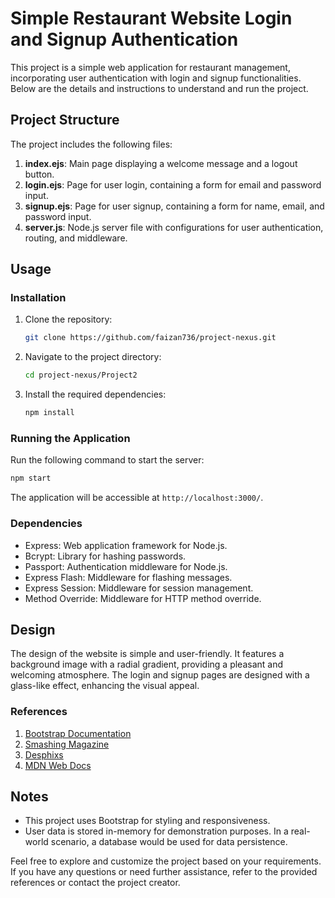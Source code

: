 # Simple Restaurant Website Login and Signup Authentication

This project is a simple web application for restaurant management, incorporating user authentication with login and signup functionalities. Below are the details and instructions to understand and run the project.

## Project Structure

The project includes the following files:

1. **index.ejs**: Main page displaying a welcome message and a logout button.
2. **login.ejs**: Page for user login, containing a form for email and password input.
3. **signup.ejs**: Page for user signup, containing a form for name, email, and password input.
4. **server.js**: Node.js server file with configurations for user authentication, routing, and middleware.

## Usage

### Installation

1. Clone the repository:

   ```bash
   git clone https://github.com/faizan736/project-nexus.git
   ```

2. Navigate to the project directory:

   ```bash
   cd project-nexus/Project2
   ```

3. Install the required dependencies:

   ```bash
   npm install
   ```

### Running the Application

Run the following command to start the server:

```bash
npm start
```

The application will be accessible at `http://localhost:3000/`.

### Dependencies

- Express: Web application framework for Node.js.
- Bcrypt: Library for hashing passwords.
- Passport: Authentication middleware for Node.js.
- Express Flash: Middleware for flashing messages.
- Express Session: Middleware for session management.
- Method Override: Middleware for HTTP method override.

## Design

The design of the website is simple and user-friendly. It features a background image with a radial gradient, providing a pleasant and welcoming atmosphere. The login and signup pages are designed with a glass-like effect, enhancing the visual appeal.

### References

1. [Bootstrap Documentation](https://getbootstrap.com/docs/5.2/examples/cover/)
2. [Smashing Magazine](https://www.smashingmagazine.com)
3. [Desphixs](https://www.desphixs.com)
4. [MDN Web Docs](https://developer.mozilla.org/)

## Notes

- This project uses Bootstrap for styling and responsiveness.
- User data is stored in-memory for demonstration purposes. In a real-world scenario, a database would be used for data persistence.

Feel free to explore and customize the project based on your requirements. If you have any questions or need further assistance, refer to the provided references or contact the project creator.

